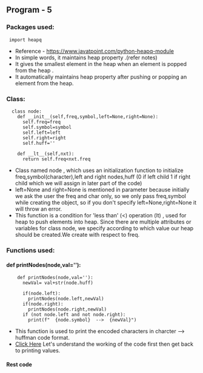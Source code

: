 <h2><b>Program - 5</b></h2>
<h3>Packages used:</h3>

     import heapq
* Reference - https://www.javatpoint.com/python-heapq-module
* In simple words, it maintains heap property .(refer notes)
* It gives the smallest element in the heap when an element is popped from the heap .
* It automatically maintains heap property after pushing or popping an element from the heap.

<h3>Class:</h3>



      class node:
        def __init__(self,freq,symbol,left=None,right=None):
          self.freq=freq
          self.symbol=symbol
          self.left=left
          self.right=right
          self.huff=''
      
        def __lt__(self,nxt):
          return self.freq<nxt.freq
* Class named node , which uses an initialization function to initialize freq,symbol(character),left and right nodes,huff (0 if left child 1 if right child which we will assign in later part of the code)
* left=None and right=None is mentioned in parameter because initially we ask the user the freq and char only, so we only pass freq,symbol while creating the object, so if you don't specify left=None,right=None it will throw an error.
* This function is a condition for 'less than' (<) operation (lt) , used for heap to push elements into heap. Since there are multiple attributes or variables for class node, we specify according to which value our heap should be created.We create with respect to freq.

<h3>Functions used:</h3>

<h4>def printNodes(node,val=''):</h4>

        def printNodes(node,val=''):
          newVal= val+str(node.huff)
        
          if(node.left):
            printNodes(node.left,newVal)
          if(node.right):
            printNodes(node.right,newVal)
          if (not node.left and not node.right):
            print(f"  {node.symbol}  -->  {newVal}")
* This function is used to print the encoded characters in charcter --> huffman code format.
* [Click Here](#rest_code) Let's understand the working of the code first then get back to printing values.

<a name="rest_code"></a>
<h4>Rest code</h4>
  
